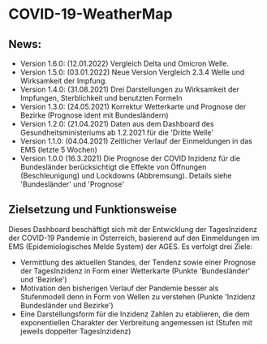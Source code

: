 # COVID-19-WeatherMap

## News:

- Version 1.6.0: (12.01.2022) Vergleich Delta und Omicron Welle.
- Version 1.5.0: (03.01.2022) Neue Version Vergleich 2.3.4 Welle und Wirksamkeit der Impfung.
- Version 1.4.0: (31.08.2021) Drei Darstellungen zu Wirksamkeit der Impfungen, Sterblichkeit und benutzten Formeln
- Version 1.3.0: (24.05.2021) Korrektur Wetterkarte und Prognose der Bezirke (Prognose ident mit Bundesländern)
- Version 1.2.0: (21.04.2021) Daten aus dem Dashboard des Gesundheitsministeriums ab 1.2.2021 für die 'Dritte Welle'
- Version 1.1.0: (04.04.2021) Zeitlicher Verlauf der Einmeldungen in das EMS (letzte 5 Wochen)
- Version 1.0.0 (16.3.2021) Die Prognose der COVID Inzidenz für die Bundesländer berücksichtigt die Effekte von Öffnungen (Beschleunigung) und Lockdowns (Abbremsung). Details siehe 'Bundesländer' und 'Prognose'

## Zielsetzung und Funktionsweise

Dieses Dashboard beschäftigt sich mit der Entwicklung der TagesInzidenz der COVID-19 Pandemie in Österreich, basierend auf den Einmeldungen im EMS (Epidemiologisches Melde System) der AGES. Es verfolgt drei Ziele:

- Vermittlung des aktuellen Standes, der Tendenz sowie einer Prognose der TagesInzidenz in Form einer Wetterkarte (Punkte 'Bundesländer' und 'Bezirke')
- Motivation den bisherigen Verlauf der Pandemie besser als Stufenmodell denn in Form von Wellen zu verstehen (Punkte 'Inzidenz Bundesländer und Bezirke')
- Eine Darstellungsform für die Inzidenz Zahlen zu etablieren, die dem exponentiellen Charakter der Verbreitung angemessen ist (Stufen mit jeweils doppelter TagesInzidenz)
